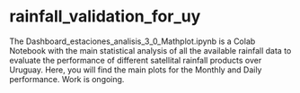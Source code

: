 # rainfall_validation_for_uy
The Dashboard_estaciones_analisis_3_0_Mathplot.ipynb is a Colab Notebook with the main statistical analysis of all the available rainfall data to evaluate the performance of different satellital rainfall products over Uruguay. Here, you will find the main plots for the Monthly and Daily performance. Work is ongoing.
